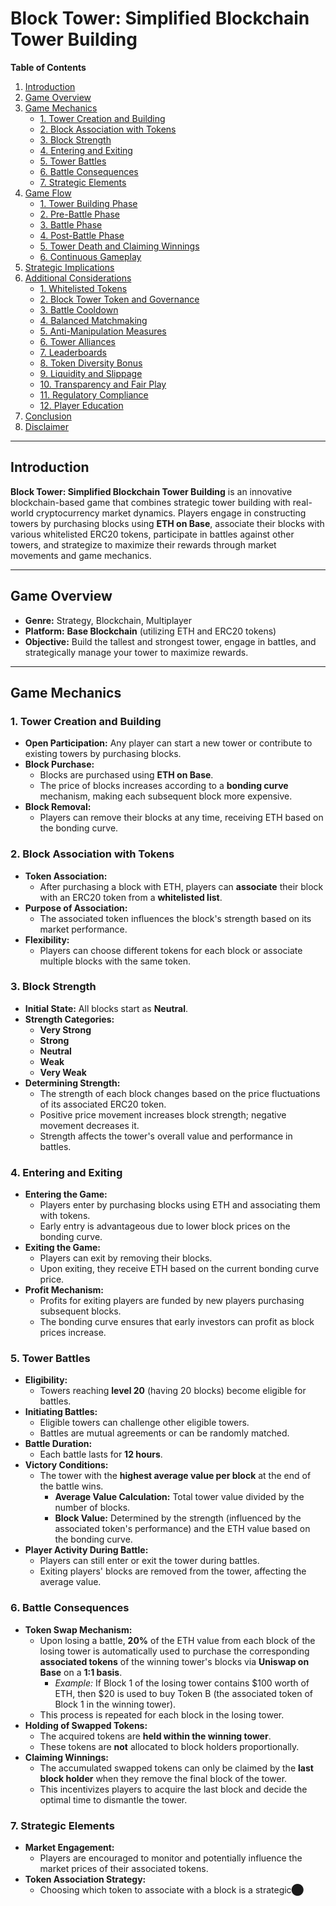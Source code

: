 # Block Tower: Simplified Blockchain Tower Building

**Table of Contents**

1. [Introduction](#introduction)
2. [Game Overview](#game-overview)
3. [Game Mechanics](#game-mechanics)
   - [1. Tower Creation and Building](#1-tower-creation-and-building)
   - [2. Block Association with Tokens](#2-block-association-with-tokens)
   - [3. Block Strength](#3-block-strength)
   - [4. Entering and Exiting](#4-entering-and-exiting)
   - [5. Tower Battles](#5-tower-battles)
   - [6. Battle Consequences](#6-battle-consequences)
   - [7. Strategic Elements](#7-strategic-elements)
4. [Game Flow](#game-flow)
   - [1. Tower Building Phase](#1-tower-building-phase)
   - [2. Pre-Battle Phase](#2-pre-battle-phase)
   - [3. Battle Phase](#3-battle-phase)
   - [4. Post-Battle Phase](#4-post-battle-phase)
   - [5. Tower Death and Claiming Winnings](#5-tower-death-and-claiming-winnings)
   - [6. Continuous Gameplay](#6-continuous-gameplay)
5. [Strategic Implications](#strategic-implications)
6. [Additional Considerations](#additional-considerations)
   - [1. Whitelisted Tokens](#1-whitelisted-tokens)
   - [2. Block Tower Token and Governance](#2-block-tower-token-and-governance)
   - [3. Battle Cooldown](#3-battle-cooldown)
   - [4. Balanced Matchmaking](#4-balanced-matchmaking)
   - [5. Anti-Manipulation Measures](#5-anti-manipulation-measures)
   - [6. Tower Alliances](#6-tower-alliances)
   - [7. Leaderboards](#7-leaderboards)
   - [8. Token Diversity Bonus](#8-token-diversity-bonus)
   - [9. Liquidity and Slippage](#9-liquidity-and-slippage)
   - [10. Transparency and Fair Play](#10-transparency-and-fair-play)
   - [11. Regulatory Compliance](#11-regulatory-compliance)
   - [12. Player Education](#12-player-education)
7. [Conclusion](#conclusion)
8. [Disclaimer](#disclaimer)

---

## Introduction

**Block Tower: Simplified Blockchain Tower Building** is an innovative blockchain-based game that combines strategic tower building with real-world cryptocurrency market dynamics. Players engage in constructing towers by purchasing blocks using **ETH on Base**, associate their blocks with various whitelisted ERC20 tokens, participate in battles against other towers, and strategize to maximize their rewards through market movements and game mechanics.

---

## Game Overview

- **Genre:** Strategy, Blockchain, Multiplayer
- **Platform:** **Base Blockchain** (utilizing ETH and ERC20 tokens)
- **Objective:** Build the tallest and strongest tower, engage in battles, and strategically manage your tower to maximize rewards.

---

## Game Mechanics

### 1. Tower Creation and Building

- **Open Participation:** Any player can start a new tower or contribute to existing towers by purchasing blocks.
- **Block Purchase:**
  - Blocks are purchased using **ETH on Base**.
  - The price of blocks increases according to a **bonding curve** mechanism, making each subsequent block more expensive.
- **Block Removal:**
  - Players can remove their blocks at any time, receiving ETH based on the bonding curve.

### 2. Block Association with Tokens

- **Token Association:**
  - After purchasing a block with ETH, players can **associate** their block with an ERC20 token from a **whitelisted list**.
- **Purpose of Association:**
  - The associated token influences the block's strength based on its market performance.
- **Flexibility:**
  - Players can choose different tokens for each block or associate multiple blocks with the same token.

### 3. Block Strength

- **Initial State:** All blocks start as **Neutral**.
- **Strength Categories:**
  - **Very Strong**
  - **Strong**
  - **Neutral**
  - **Weak**
  - **Very Weak**
- **Determining Strength:**
  - The strength of each block changes based on the price fluctuations of its associated ERC20 token.
  - Positive price movement increases block strength; negative movement decreases it.
  - Strength affects the tower's overall value and performance in battles.

### 4. Entering and Exiting

- **Entering the Game:**
  - Players enter by purchasing blocks using ETH and associating them with tokens.
  - Early entry is advantageous due to lower block prices on the bonding curve.
- **Exiting the Game:**
  - Players can exit by removing their blocks.
  - Upon exiting, they receive ETH based on the current bonding curve price.
- **Profit Mechanism:**
  - Profits for exiting players are funded by new players purchasing subsequent blocks.
  - The bonding curve ensures that early investors can profit as block prices increase.

### 5. Tower Battles

- **Eligibility:**
  - Towers reaching **level 20** (having 20 blocks) become eligible for battles.
- **Initiating Battles:**
  - Eligible towers can challenge other eligible towers.
  - Battles are mutual agreements or can be randomly matched.
- **Battle Duration:**
  - Each battle lasts for **12 hours**.
- **Victory Conditions:**
  - The tower with the **highest average value per block** at the end of the battle wins.
    - **Average Value Calculation:** Total tower value divided by the number of blocks.
    - **Block Value:** Determined by the strength (influenced by the associated token's performance) and the ETH value based on the bonding curve.
- **Player Activity During Battle:**
  - Players can still enter or exit the tower during battles.
  - Exiting players' blocks are removed from the tower, affecting the average value.

### 6. Battle Consequences

- **Token Swap Mechanism:**
  - Upon losing a battle, **20%** of the ETH value from each block of the losing tower is automatically used to purchase the corresponding **associated tokens** of the winning tower's blocks via **Uniswap on Base** on a **1:1 basis**.
    - *Example:* If Block 1 of the losing tower contains $100 worth of ETH, then $20 is used to buy Token B (the associated token of Block 1 in the winning tower).
  - This process is repeated for each block in the losing tower.
- **Holding of Swapped Tokens:**
  - The acquired tokens are **held within the winning tower**.
  - These tokens are **not** allocated to block holders proportionally.
- **Claiming Winnings:**
  - The accumulated swapped tokens can only be claimed by the **last block holder** when they remove the final block of the tower.
  - This incentivizes players to acquire the last block and decide the optimal time to dismantle the tower.

### 7. Strategic Elements

- **Market Engagement:**
  - Players are encouraged to monitor and potentially influence the market prices of their associated tokens.
- **Token Association Strategy:**
  - Choosing which token to associate with a block is a strategic​⬤
